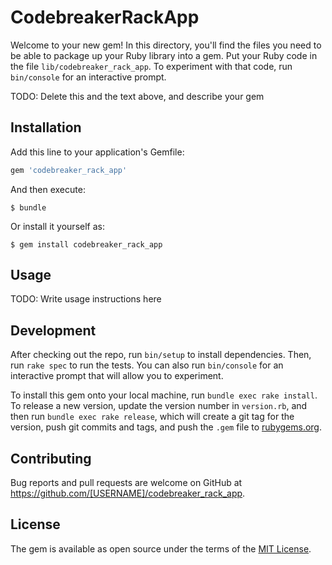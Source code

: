 # CodebreakerRackApp

Welcome to your new gem! In this directory, you'll find the files you need to be able to package up your Ruby library into a gem. Put your Ruby code in the file `lib/codebreaker_rack_app`. To experiment with that code, run `bin/console` for an interactive prompt.

TODO: Delete this and the text above, and describe your gem

## Installation

Add this line to your application's Gemfile:

```ruby
gem 'codebreaker_rack_app'
```

And then execute:

    $ bundle

Or install it yourself as:

    $ gem install codebreaker_rack_app

## Usage

TODO: Write usage instructions here

## Development

After checking out the repo, run `bin/setup` to install dependencies. Then, run `rake spec` to run the tests. You can also run `bin/console` for an interactive prompt that will allow you to experiment.

To install this gem onto your local machine, run `bundle exec rake install`. To release a new version, update the version number in `version.rb`, and then run `bundle exec rake release`, which will create a git tag for the version, push git commits and tags, and push the `.gem` file to [rubygems.org](https://rubygems.org).

## Contributing

Bug reports and pull requests are welcome on GitHub at https://github.com/[USERNAME]/codebreaker_rack_app.


## License

The gem is available as open source under the terms of the [MIT License](http://opensource.org/licenses/MIT).

